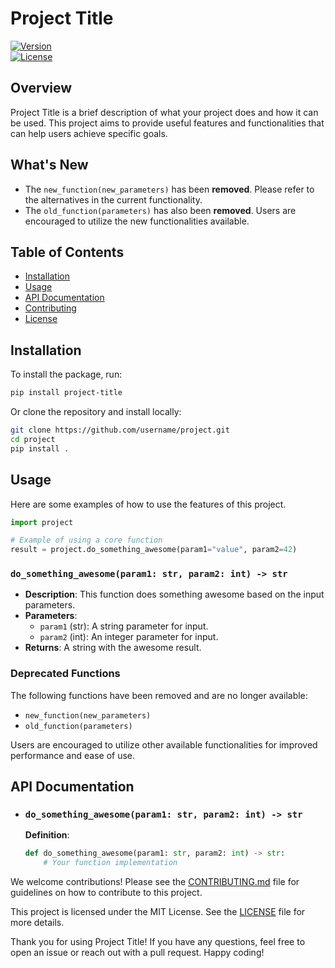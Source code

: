 # Project Title

[![Version](https://img.shields.io/badge/version-1.0.0-brightgreen.svg)](https://github.com/username/project/releases)  
[![License](https://img.shields.io/badge/license-MIT-blue.svg)](LICENSE)

## Overview

Project Title is a brief description of what your project does and how it can be used. This project aims to provide useful features and functionalities that can help users achieve specific goals. 

## What's New
- The `new_function(new_parameters)` has been **removed**. Please refer to the alternatives in the current functionality.
- The `old_function(parameters)` has also been **removed**. Users are encouraged to utilize the new functionalities available.

## Table of Contents
- [Installation](#installation)
- [Usage](#usage)
- [API Documentation](#api-documentation)
- [Contributing](#contributing)
- [License](#license)

## Installation

To install the package, run:

```bash
pip install project-title
```

Or clone the repository and install locally:

```bash
git clone https://github.com/username/project.git
cd project
pip install .
```

## Usage

Here are some examples of how to use the features of this project.

```python
import project

# Example of using a core function
result = project.do_something_awesome(param1="value", param2=42)
```

### `do_something_awesome(param1: str, param2: int) -> str`
- **Description**: This function does something awesome based on the input parameters.
- **Parameters**:
  - `param1` (str): A string parameter for input.
  - `param2` (int): An integer parameter for input.
- **Returns**: A string with the awesome result.

### Deprecated Functions
The following functions have been removed and are no longer available:
- `new_function(new_parameters)`
- `old_function(parameters)`

Users are encouraged to utilize other available functionalities for improved performance and ease of use.

## API Documentation

- ### `do_something_awesome(param1: str, param2: int) -> str`
  
  **Definition**:
  ```python
  def do_something_awesome(param1: str, param2: int) -> str:
      # Your function implementation
  ```

We welcome contributions! Please see the [CONTRIBUTING.md](CONTRIBUTING.md) file for guidelines on how to contribute to this project. 

This project is licensed under the MIT License. See the [LICENSE](LICENSE) file for more details.

Thank you for using Project Title! If you have any questions, feel free to open an issue or reach out with a pull request. Happy coding!